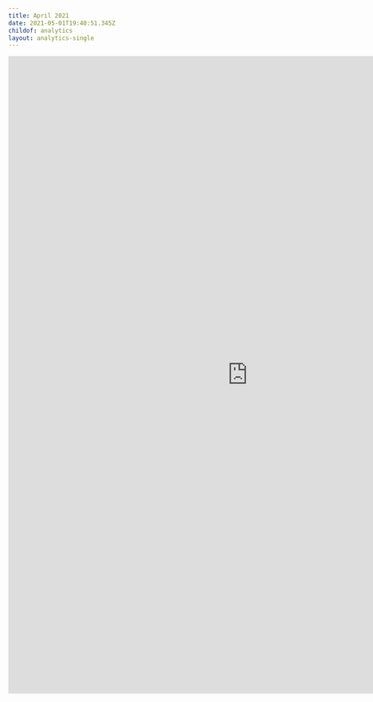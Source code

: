 ```yaml
---
title: April 2021
date: 2021-05-01T19:40:51.345Z
childof: analytics
layout: analytics-single
---
```

<iframe width="960" height="1280" src="https://datastudio.google.com/embed/reporting/ec390eea-c875-4f7f-8d91-78db9cf5f61e/page/tPw8" frameborder="0" style="border:0" allowfullscreen></iframe>